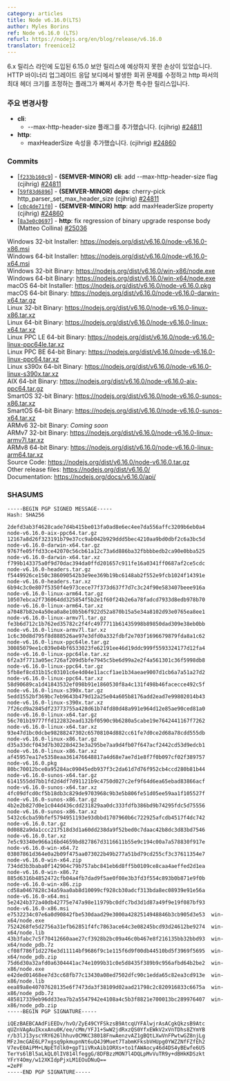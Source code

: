 ```yaml
---
category: articles
title: Node v6.16.0(LTS)
author: Myles Borins
ref: Node v6.16.0 (LTS)
refurl: https://nodejs.org/en/blog/release/v6.16.0
translator: freenice12
---
```


<!--
The 6.15.0 security release introduced some unexpected breakages on the 6.x release line.
This is a special release to fix a regression in the HTTP binary upgrade response body and add
a missing CLI flag to adjust the max header size of the http parser.

### Notable Changes

* **cli**:
  - add --max-http-header-size flag (cjihrig) [#24811](https://github.com/nodejs/node/pull/24811)
* **http**:
  - add maxHeaderSize property (cjihrig) [#24860](https://github.com/nodejs/node/pull/24860)
-->

6.x 릴리스 라인에 도입된 6.15.0 보안 릴리스에 예상하지 못한 손상이 있었습니다. HTTP 바이너리 업그레이드 응답 보디에서 발생한 회귀 문제를 수정하고 http 파서의 최대 헤더 크기를 조정하는 플래그가 빠져서 추가한 특수한 릴리스입니다.

### 주요 변경사항

* **cli**:
  - --max-http-header-size 플래그를 추가했습니다. (cjihrig) [#24811](https://github.com/nodejs/node/pull/24811)
* **http**:
  - maxHeaderSize 속성을 추가했습니다. (cjihrig) [#24860](https://github.com/nodejs/node/pull/24860)

### Commits

* [[`f233b160c9`](https://github.com/nodejs/node/commit/f233b160c9)] - **(SEMVER-MINOR)** **cli**: add --max-http-header-size flag (cjihrig) [#24811](https://github.com/nodejs/node/pull/24811)
* [[`59f83d6896`](https://github.com/nodejs/node/commit/59f83d6896)] - **(SEMVER-MINOR)** **deps**: cherry-pick http\_parser\_set\_max\_header\_size (cjihrig) [#24811](https://github.com/nodejs/node/pull/24811)
* [[`c0c4de71f0`](https://github.com/nodejs/node/commit/c0c4de71f0)] - **(SEMVER-MINOR)** **http**: add maxHeaderSize property (cjihrig) [#24860](https://github.com/nodejs/node/pull/24860)
* [[`8a3e0c0697`](https://github.com/nodejs/node/commit/8a3e0c0697)] - **http**: fix regression of binary upgrade response body (Matteo Collina) [#25036](https://github.com/nodejs/node/pull/25036)

Windows 32-bit Installer: https://nodejs.org/dist/v6.16.0/node-v6.16.0-x86.msi<br>
Windows 64-bit Installer: https://nodejs.org/dist/v6.16.0/node-v6.16.0-x64.msi<br>
Windows 32-bit Binary: https://nodejs.org/dist/v6.16.0/win-x86/node.exe<br>
Windows 64-bit Binary: https://nodejs.org/dist/v6.16.0/win-x64/node.exe<br>
macOS 64-bit Installer: https://nodejs.org/dist/v6.16.0/node-v6.16.0.pkg<br>
macOS 64-bit Binary: https://nodejs.org/dist/v6.16.0/node-v6.16.0-darwin-x64.tar.gz<br>
Linux 32-bit Binary: https://nodejs.org/dist/v6.16.0/node-v6.16.0-linux-x86.tar.xz<br>
Linux 64-bit Binary: https://nodejs.org/dist/v6.16.0/node-v6.16.0-linux-x64.tar.xz<br>
Linux PPC LE 64-bit Binary: https://nodejs.org/dist/v6.16.0/node-v6.16.0-linux-ppc64le.tar.xz<br>
Linux PPC BE 64-bit Binary: https://nodejs.org/dist/v6.16.0/node-v6.16.0-linux-ppc64.tar.xz<br>
Linux s390x 64-bit Binary: https://nodejs.org/dist/v6.16.0/node-v6.16.0-linux-s390x.tar.xz<br>
AIX 64-bit Binary: https://nodejs.org/dist/v6.16.0/node-v6.16.0-aix-ppc64.tar.gz<br>
SmartOS 32-bit Binary: https://nodejs.org/dist/v6.16.0/node-v6.16.0-sunos-x86.tar.xz<br>
SmartOS 64-bit Binary: https://nodejs.org/dist/v6.16.0/node-v6.16.0-sunos-x64.tar.xz<br>
ARMv6 32-bit Binary: *Coming soon*<br>
ARMv7 32-bit Binary: https://nodejs.org/dist/v6.16.0/node-v6.16.0-linux-armv7l.tar.xz<br>
ARMv8 64-bit Binary: https://nodejs.org/dist/v6.16.0/node-v6.16.0-linux-arm64.tar.xz<br>
Source Code: https://nodejs.org/dist/v6.16.0/node-v6.16.0.tar.gz<br>
Other release files: https://nodejs.org/dist/v6.16.0/<br>
Documentation: https://nodejs.org/docs/v6.16.0/api/

<h3 id="shasums">SHASUMS</h3>

```
-----BEGIN PGP SIGNED MESSAGE-----
Hash: SHA256

2defd3ab3f4628cade7d4b415be013fa0ad8e6ec4ee7da556affc3209b6eb0a4  node-v6.16.0-aix-ppc64.tar.gz
12167a8d26f323191b79e37cc9ab042b929ddd5bec4210aa9bd0dbf2c6a3bc5d  node-v6.16.0-darwin-x64.tar.gz
9767fe05ffd33ce42070c56cb61a12c73a6d886ba32fbbbbedb2ca90e0bba525  node-v6.16.0-darwin-x64.tar.xz
f799b143375a0f9d70dac394da0ffd201657c911fe16a0341ff0687af2ce5cdc  node-v6.16.0-headers.tar.gz
f5449926ce150c386090542b3e9ee369b19bc6148ab2f552e9fcb1024f14391e  node-v6.16.0-headers.tar.xz
6b94c3c0e807f5350f4e973cece77f373d637f7d7c3c24f90e583407beee916a  node-v6.16.0-linux-arm64.tar.gz
10507ebca2f736064dd325854f5b2e1f60f24b2e6a78fadcd7933d8edb978b70  node-v6.16.0-linux-arm64.tar.xz
a70487b82e4a50ea0a8e10b5b6f922d52a870b15a5e34a8102d93e0765ea8ee1  node-v6.16.0-linux-armv7l.tar.gz
fe3b6d712c1b762ed35782c2f4fc4977711b61435998b89850dad309e38eb0bb  node-v6.16.0-linux-armv7l.tar.xz
1c6c30d8d795f8d888526ae97e3dfd0a332fdbf2e703f1696679879fda8a1c62  node-v6.16.0-linux-ppc64le.tar.gz
30085079ee1c039e04bf6533023fe62191ee46d19ddc999f5593324177d12fa4  node-v6.16.0-linux-ppc64le.tar.xz
6f2a3f7713a05ec726af209d5bfe7945c5be6d99a2e2f4a561301c36f5998db8  node-v6.16.0-linux-ppc64.tar.gz
5fb8ef8cd31b15c03101c6e4d04e11accf1ae1b34aeae9007d1cb6a7a51a27d2  node-v6.16.0-linux-ppc64.tar.xz
58d90689ca1d41843532ef098b91e1860530f8a4c131f498b46facecce492c5f  node-v6.16.0-linux-s390x.tar.gz
5edd1552bf369bc7eb9643b479d12a25e04a605b8176add2ead7e99802014b43  node-v6.16.0-linux-s390x.tar.xz
7f26cd9a2845df23773755a428d61b74fd80d48a991e964d12e85ae90ced81a0  node-v6.16.0-linux-x64.tar.gz
56c701b19777ffd122832ead132bf0590c9b6280a5cabe19e7642441167f7262  node-v6.16.0-linux-x64.tar.xz
93e47d1bc0dcbe98288247302c65708104d882cc61fe7d0ce2d68a78cdd555db  node-v6.16.0-linux-x86.tar.gz
d35a33dcf043d7b30228d423e3a295be7aa9d4fb07f647acf2442cd53d9edcb1  node-v6.16.0-linux-x86.tar.xz
af45957ea17e5358eaa361476648817a4d68e7ae7d1e8f7f0b097cf02f389757  node-v6.16.0.pkg
80bc70012bce0a95284ac09045edb937f3c2da61d7d76f952cb4ccd280b81b44  node-v6.16.0-sunos-x64.tar.gz
6141555dd7bb1fd2d4df7d91121b9c4750d027c2ef9f64d6ea65ebad83866acf  node-v6.16.0-sunos-x64.tar.xz
4fc09dfcd0cf5b18db3c829de9703968c9b3e5b806fe51d05ee59aa1f105527f  node-v6.16.0-sunos-x86.tar.gz
4b2e2b827d0e1c044d436cdd231829aa0dc333fdfb386bd9b74295fdc5d75556  node-v6.16.0-sunos-x86.tar.xz
5432c6cba59bfef5794951193e93dbbd1707960b6c722925afcdb4517f4dc742  node-v6.16.0.tar.gz
0d0882a9da1ccc217518d3d1a60dd238da9f52bed0c7daac42b8dc3d83bd7546  node-v6.16.0.tar.xz
7e5c93340e966a16bd4659bd827867d3116611b55e9c194c00a7a578830f917e  node-v6.16.0-win-x64.7z
03807861d364e0a2b09f475aa073022b49b277a51bd79cd255cf3c37611354e7  node-v6.16.0-win-x64.zip
734dd3b3baba0f142904c79b757abc841eb6d8ff5b0109ce8caa4aeffed2d1ea  node-v6.16.0-win-x86.7z
885d6316b4852472cfb04a4fb7dad9f5ae0f08e3b3fd3f554c893b0b871e9f0b  node-v6.16.0-win-x86.zip
cd58a0467828c34a59aa0ab8d10099cf928cb30adcf313bda8ec08939e91e56a  node-v6.16.0-x64.msi
5e2424b372a40db42775e747a98e11979bc0dfc7bd3d1d87a49f9e19f087bf93  node-v6.16.0-x86.msi
e7532234c07e6a0d90842fbe530daad29e3000a4282514948846b3cb905d3e53  win-x64/node.exe
7524268fe5d2756a31efb62851f4fc7863ace64c3e08245bcd93d24612be9274  win-x64/node.lib
43b3fabc7c5f70412660aae27cf3928b2bc09a46c0b467e8f216135bb32bbd93  win-x64/node_pdb.7z
cf08f786f1d2276e3d11114bf9686f9c1e115f6d9f00db44510bd5f3969f5695  win-x64/node_pdb.zip
75d6d30a32afd0a6304441ac74e1099b31c0e5d8435f389b9c956afbd64b2be2  win-x86/node.exe
e42ded01468ee7d3cc68fb77c13430a08ed7502dfc90c1edda65c82ea3cd913e  win-x86/node.lib
eea89a8e40707628135e6f7473da3f38109d02aad21798c2c820916833c6675a  win-x86/node_pdb.7z
485817339eb96dd33ea7b2a5547942e4108a4c5b3f8821e700013bc289976407  win-x86/node_pdb.zip
-----BEGIN PGP SIGNATURE-----

iQEzBAEBCAAdFiEEDv/hvO/ZyE49CYFSkzsB9AtcqUYFAlwjrAsACgkQkzsB9Atc
qUZnVAgAuIkxxAnu0K/ee/cMm/YFJ1+SwW2jdRxzQS0YfxEWkV2xVnTDhs8ZYmYB
r/b3lJ13yscYRY626lhhuv0CMKC38018FnwAenzvAZ1gBQtLXwVnFPwtwGZ8njLg
MFzJmcGAE6LP7xgsq9pkmupnNt6uQ4J9Muet7TabmKFksbVHUpg0YWZZNfFZfEh2
V7evE0AiPM+LNpETdlk0+gpT1iVRxAib1ORXs+to1fAWAocy46d4DS4yBEwfe6U5
TerYs6lBl5aLkQL0lIV814lfeggG/8DFBzzMON7l4DQLpMvVuTR9y+dBHkKDSzkt
YFrY4Omy/w12XKIdpPjxLM1EOuDNuQ==
=2ePF
-----END PGP SIGNATURE-----

```